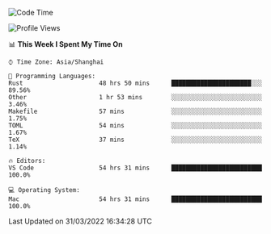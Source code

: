 <!--START_SECTION:waka-->
![Code Time](http://img.shields.io/badge/Code%20Time-1%2C188%20hrs%2055%20mins-blue)

![Profile Views](http://img.shields.io/badge/Profile%20Views-7-blue)

📊 **This Week I Spent My Time On** 

```text
⌚︎ Time Zone: Asia/Shanghai

💬 Programming Languages: 
Rust                     48 hrs 50 mins      ██████████████████████░░░   89.56% 
Other                    1 hr 53 mins        ░░░░░░░░░░░░░░░░░░░░░░░░░   3.46% 
Makefile                 57 mins             ░░░░░░░░░░░░░░░░░░░░░░░░░   1.75% 
TOML                     54 mins             ░░░░░░░░░░░░░░░░░░░░░░░░░   1.67% 
TeX                      37 mins             ░░░░░░░░░░░░░░░░░░░░░░░░░   1.14%

🔥 Editors: 
VS Code                  54 hrs 31 mins      █████████████████████████   100.0%

💻 Operating System: 
Mac                      54 hrs 31 mins      █████████████████████████   100.0%

```


 Last Updated on 31/03/2022 16:34:28 UTC
<!--END_SECTION:waka-->
